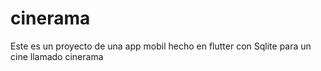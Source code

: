 # cinerama
Este es un proyecto de una app mobil hecho en flutter con Sqlite para un cine llamado cinerama 


